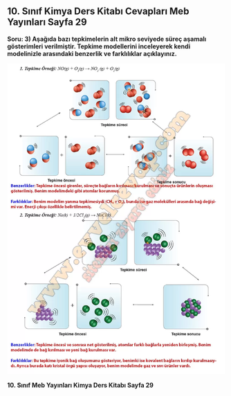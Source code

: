 ## 10. Sınıf Kimya Ders Kitabı Cevapları Meb Yayınları Sayfa 29

**Soru: 3) Aşağıda bazı tepkimelerin alt mikro seviyede süreç aşamalı gösterimleri verilmiştir. Tepkime modellerini inceleyerek kendi modelinizle arasındaki benzerlik ve farklılıklar açıklayınız.**

![](./image1.webp)

**10. Sınıf Meb Yayınları Kimya Ders Kitabı Sayfa 29**